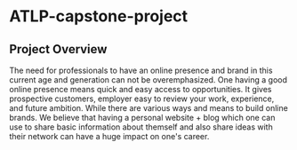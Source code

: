 <!-- @format -->

# ATLP-capstone-project

## Project Overview

The need for professionals to have an online presence and brand in this current age and
generation can not be overemphasized. One having a good online presence means quick and
easy access to opportunities. It gives prospective customers, employer easy to review your work,
experience, and future ambition. While there are various ways and means to build online brands.
We believe that having a personal website + blog which one can use to share basic information
about themself and also share ideas with their network can have a huge impact on one's career.

